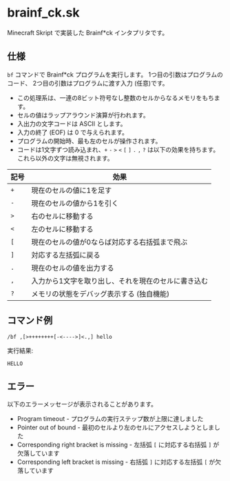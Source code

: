 # brainf_ck.sk

Minecraft Skript で実装した Brainf*ck インタプリタです。

## 仕様

`bf` コマンドで Brainf*ck プログラムを実行します。
1つ目の引数はプログラムのコード、
2つ目の引数はプログラムに渡す入力 (任意)です。

* この処理系は、一連の8ビット符号なし整数のセルからなるメモリをもちます。
* セルの値はラップアラウンド演算が行われます。
* 入出力の文字コードは ASCII とします。
* 入力の終了 (EOF) は 0 で与えられます。
* プログラムの開始時、最も左のセルが操作されます。
* コードは1文字ずつ読み込まれ、`+` `-` `>` `<` `[` `]` `.` `,` `?` は以下の効果を持ちます。これら以外の文字は無視されます。

| 記号 | 効果 |
|-----|------|
| `+` | 現在のセルの値に1を足す |
| `-` | 現在のセルの値から1を引く |
| `>` | 右のセルに移動する |
| `<` | 左のセルに移動する |
| `[` | 現在のセルの値が0ならば対応する右括弧まで飛ぶ |
| `]` | 対応する左括弧に戻る |
| `.` | 現在のセルの値を出力する |
| `,` | 入力から1文字を取り出し、それを現在のセルに書き込む |
| `?` | メモリの状態をデバッグ表示する (独自機能) |

## コマンド例

```
/bf ,[>++++++++[-<---->]<.,] hello
```

実行結果:
```
HELLO
```

## エラー

以下のエラーメッセージが表示されることがあります。
* Program timeout - プログラムの実行ステップ数が上限に達しました
* Pointer out of bound - 最初のセルより左のセルにアクセスしようとしました
* Corresponding right bracket is missing - 左括弧 `[` に対応する右括弧 `]` が欠落しています
* Corresponding left bracket is missing - 右括弧 `]` に対応する左括弧 `[` が欠落しています
